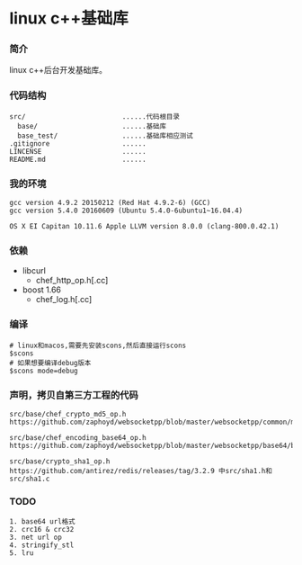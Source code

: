 # linux c++基础库

### 简介

linux c++后台开发基础库。

### 代码结构

```
src/                        ......代码根目录
  base/                     ......基础库
  base_test/                ......基础库相应测试
.gitignore                  ......
LINCENSE                    ......
README.md                   ......
```

### 我的环境

```
gcc version 4.9.2 20150212 (Red Hat 4.9.2-6) (GCC)
gcc version 5.4.0 20160609 (Ubuntu 5.4.0-6ubuntu1~16.04.4)

OS X EI Capitan 10.11.6 Apple LLVM version 8.0.0 (clang-800.0.42.1)
```

### 依赖

* libcurl
  * chef_http_op.h[.cc]
* boost 1.66
  * chef_log.h[.cc]

### 编译

```
# linux和macos,需要先安装scons,然后直接运行scons
$scons
# 如果想要编译debug版本
$scons mode=debug
```

### 声明，拷贝自第三方工程的代码

```
src/base/chef_crypto_md5_op.h https://github.com/zaphoyd/websocketpp/blob/master/websocketpp/common/md5.hpp

src/base/chef_encoding_base64_op.h https://github.com/zaphoyd/websocketpp/blob/master/websocketpp/base64/base64.hpp

src/base/crypto_sha1_op.h https://github.com/antirez/redis/releases/tag/3.2.9 中src/sha1.h和src/sha1.c
```

### TODO

```
1. base64 url格式
2. crc16 & crc32
3. net url op
4. stringify_stl
5. lru
```

